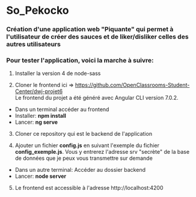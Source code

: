 # So_Pekocko
### Création d'une application web "Piquante" qui permet à l'utilisateur de créer des sauces et de liker/disliker celles des autres utilisateurs
### Pour tester l'application, voici la marche à suivre:

1.	Installer la version 4 de node-sass

2.	Cloner le frontend ici => https://github.com/OpenClassrooms-Student-Center/dwj-projet6  
Le frontend du projet a été généré avec Angular CLI version 7.0.2.
-	Dans un terminal accéder au frontend
-	Installer: **npm install**
-	Lancer: **ng serve**

3.	Cloner ce repository qui est le backend de l'application 

4.	Ajouter un fichier **config.js** en suivant l'exemple du fichier **config_exemple.js**. Vous y entrerez l'adresse srv "secrète" de la base de données que je peux vous transmettre sur demande

-	Dans un autre terminal: Accéder au dossier backend
-	Lancer: **node server**

5.	Le frontend est accessible à l'adresse http://localhost:4200
